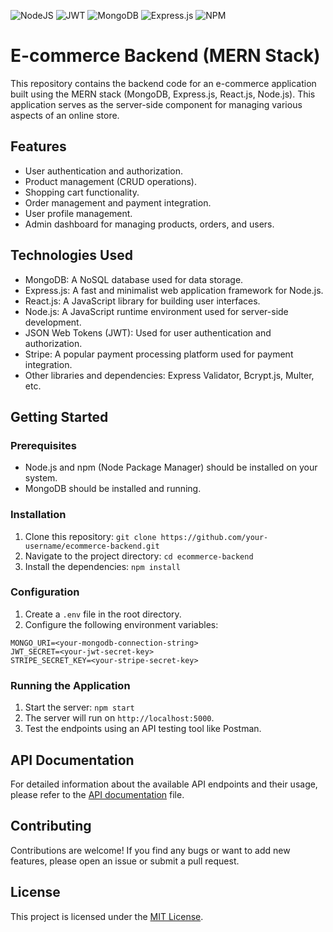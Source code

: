 ![NodeJS](https://img.shields.io/badge/node.js-6DA55F?style=for-the-badge&logo=node.js&logoColor=white)
![JWT](https://img.shields.io/badge/JWT-black?style=for-the-badge&logo=JSON%20web%20tokens)
![MongoDB](https://img.shields.io/badge/MongoDB-%234ea94b.svg?style=for-the-badge&logo=mongodb&logoColor=white)
![Express.js](https://img.shields.io/badge/express.js-%23404d59.svg?style=for-the-badge&logo=express&logoColor=%2361DAFB)
![NPM](https://img.shields.io/badge/NPM-%23CB3837.svg?style=for-the-badge&logo=npm&logoColor=white)


# E-commerce Backend (MERN Stack)

This repository contains the backend code for an e-commerce application built using the MERN stack (MongoDB, Express.js, React.js, Node.js). This application serves as the server-side component for managing various aspects of an online store.

## Features

- User authentication and authorization.
- Product management (CRUD operations).
- Shopping cart functionality.
- Order management and payment integration.
- User profile management.
- Admin dashboard for managing products, orders, and users.

## Technologies Used

- MongoDB: A NoSQL database used for data storage.
- Express.js: A fast and minimalist web application framework for Node.js.
- React.js: A JavaScript library for building user interfaces.
- Node.js: A JavaScript runtime environment used for server-side development.
- JSON Web Tokens (JWT): Used for user authentication and authorization.
- Stripe: A popular payment processing platform used for payment integration.
- Other libraries and dependencies: Express Validator, Bcrypt.js, Multer, etc.

## Getting Started

### Prerequisites

- Node.js and npm (Node Package Manager) should be installed on your system.
- MongoDB should be installed and running.

### Installation

1. Clone this repository: `git clone https://github.com/your-username/ecommerce-backend.git`
2. Navigate to the project directory: `cd ecommerce-backend`
3. Install the dependencies: `npm install`

### Configuration

1. Create a `.env` file in the root directory.
2. Configure the following environment variables:

```
MONGO_URI=<your-mongodb-connection-string>
JWT_SECRET=<your-jwt-secret-key>
STRIPE_SECRET_KEY=<your-stripe-secret-key>
```

### Running the Application

1. Start the server: `npm start`
2. The server will run on `http://localhost:5000`.
3. Test the endpoints using an API testing tool like Postman.

## API Documentation

For detailed information about the available API endpoints and their usage, please refer to the [API documentation](API_DOCUMENTATION.md) file.

## Contributing

Contributions are welcome! If you find any bugs or want to add new features, please open an issue or submit a pull request.

## License

This project is licensed under the [MIT License](LICENSE).

